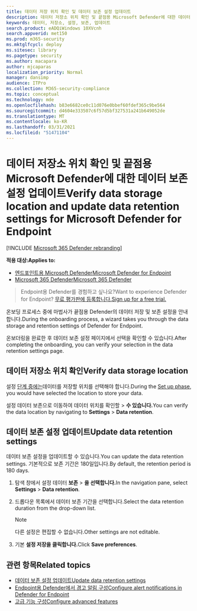 ```yaml
---
title: 데이터 저장 위치 확인 및 데이터 보존 설정 업데이트
description: 데이터 저장소 위치 확인 및 끝점용 Microsoft Defender에 대한 데이터 보존 설정 업데이트
keywords: 데이터, 저장소, 설정, 보존, 업데이트
search.product: eADQiWindows 10XVcnh
search.appverid: met150
ms.prod: m365-security
ms.mktglfcycl: deploy
ms.sitesec: library
ms.pagetype: security
ms.author: macapara
author: mjcaparas
localization_priority: Normal
manager: dansimp
audience: ITPro
ms.collection: M365-security-compliance
ms.topic: conceptual
ms.technology: mde
ms.openlocfilehash: b83e6682ce0c11d076e0bbef60fdef365c9be564
ms.sourcegitcommit: d4604e333507c6f57d5bf327531a241b649052de
ms.translationtype: MT
ms.contentlocale: ko-KR
ms.lasthandoff: 03/31/2021
ms.locfileid: "51471104"
---
```

# <a name="verify-data-storage-location-and-update-data-retention-settings-for-microsoft-defender-for-endpoint"></a><span data-ttu-id="e6afa-104">데이터 저장소 위치 확인 및 끝점용 Microsoft Defender에 대한 데이터 보존 설정 업데이트</span><span class="sxs-lookup"><span data-stu-id="e6afa-104">Verify data storage location and update data retention settings for Microsoft Defender for Endpoint</span></span>

[!INCLUDE [Microsoft 365 Defender rebranding](../../includes/microsoft-defender.md)]


<span data-ttu-id="e6afa-105">**적용 대상:**</span><span class="sxs-lookup"><span data-stu-id="e6afa-105">**Applies to:**</span></span>
- [<span data-ttu-id="e6afa-106">엔드포인트용 Microsoft Defender</span><span class="sxs-lookup"><span data-stu-id="e6afa-106">Microsoft Defender for Endpoint</span></span>](https://go.microsoft.com/fwlink/p/?linkid=2154037)
- [<span data-ttu-id="e6afa-107">Microsoft 365 Defender</span><span class="sxs-lookup"><span data-stu-id="e6afa-107">Microsoft 365 Defender</span></span>](https://go.microsoft.com/fwlink/?linkid=2118804)


><span data-ttu-id="e6afa-108">Endpoint용 Defender를 경험하고 싶나요?</span><span class="sxs-lookup"><span data-stu-id="e6afa-108">Want to experience Defender for Endpoint?</span></span> [<span data-ttu-id="e6afa-109">무료 평가판에 등록합니다.</span><span class="sxs-lookup"><span data-stu-id="e6afa-109">Sign up for a free trial.</span></span>](https://www.microsoft.com/microsoft-365/windows/microsoft-defender-atp?ocid=docs-wdatp-gensettings-abovefoldlink)

<span data-ttu-id="e6afa-110">온보딩 프로세스 중에 마법사가 끝점용 Defender의 데이터 저장 및 보존 설정을 안내합니다.</span><span class="sxs-lookup"><span data-stu-id="e6afa-110">During the onboarding process, a wizard takes you through the data storage and retention settings of Defender for Endpoint.</span></span> 

<span data-ttu-id="e6afa-111">온보더링을 완료한 후 데이터 보존 설정 페이지에서 선택을 확인할 수 있습니다.</span><span class="sxs-lookup"><span data-stu-id="e6afa-111">After completing the onboarding, you can verify your selection in the data retention settings page.</span></span>

## <a name="verify-data-storage-location"></a><span data-ttu-id="e6afa-112">데이터 저장소 위치 확인</span><span class="sxs-lookup"><span data-stu-id="e6afa-112">Verify data storage location</span></span>
<span data-ttu-id="e6afa-113">설정 [단계 중에는](production-deployment.md)데이터를 저장할 위치를 선택해야 합니다.</span><span class="sxs-lookup"><span data-stu-id="e6afa-113">During the [Set up phase](production-deployment.md), you would have selected the location to store your data.</span></span> 

<span data-ttu-id="e6afa-114">설정 데이터 보존으로 이동하여 데이터 위치를 확인할  >  **수 있습니다.**</span><span class="sxs-lookup"><span data-stu-id="e6afa-114">You can verify the data location by navigating to **Settings** > **Data retention**.</span></span>

## <a name="update-data-retention-settings"></a><span data-ttu-id="e6afa-115">데이터 보존 설정 업데이트</span><span class="sxs-lookup"><span data-stu-id="e6afa-115">Update data retention settings</span></span>

<span data-ttu-id="e6afa-116">데이터 보존 설정을 업데이트할 수 있습니다.</span><span class="sxs-lookup"><span data-stu-id="e6afa-116">You can update the data retention settings.</span></span> <span data-ttu-id="e6afa-117">기본적으로 보존 기간은 180일입니다.</span><span class="sxs-lookup"><span data-stu-id="e6afa-117">By default, the retention period is 180 days.</span></span> 

1. <span data-ttu-id="e6afa-118">탐색 창에서 설정 데이터 **보존**  >  **을 선택합니다.**</span><span class="sxs-lookup"><span data-stu-id="e6afa-118">In the navigation pane, select **Settings** > **Data retention**.</span></span>

2. <span data-ttu-id="e6afa-119">드롭다운 목록에서 데이터 보존 기간을 선택합니다.</span><span class="sxs-lookup"><span data-stu-id="e6afa-119">Select the data retention duration from the drop-down list.</span></span>

    > [!NOTE]
    > <span data-ttu-id="e6afa-120">다른 설정은 편집할 수 없습니다.</span><span class="sxs-lookup"><span data-stu-id="e6afa-120">Other settings are not editable.</span></span>

3. <span data-ttu-id="e6afa-121">기본 **설정 저장을 클릭합니다.**</span><span class="sxs-lookup"><span data-stu-id="e6afa-121">Click **Save preferences**.</span></span>


## <a name="related-topics"></a><span data-ttu-id="e6afa-122">관련 항목</span><span class="sxs-lookup"><span data-stu-id="e6afa-122">Related topics</span></span>
- [<span data-ttu-id="e6afa-123">데이터 보존 설정 업데이트</span><span class="sxs-lookup"><span data-stu-id="e6afa-123">Update data retention settings</span></span>](data-retention-settings.md)
- [<span data-ttu-id="e6afa-124">Endpoint용 Defender에서 경고 알림 구성</span><span class="sxs-lookup"><span data-stu-id="e6afa-124">Configure alert notifications in Defender for Endpoint</span></span>](configure-email-notifications.md)
- [<span data-ttu-id="e6afa-125">고급 기능 구성</span><span class="sxs-lookup"><span data-stu-id="e6afa-125">Configure advanced features</span></span>](advanced-features.md)
